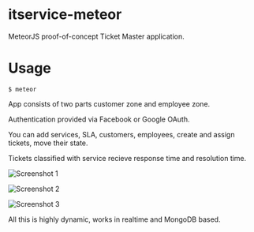# itservice-meteor
MeteorJS proof-of-concept Ticket Master application.

# Usage
    $ meteor

App consists of two parts customer zone and employee zone.

Authentication provided via Facebook or Google OAuth.

You can add services, SLA, customers, employees, create and assign tickets, move their state.

Tickets classified with service recieve response time and resolution time.

![Screenshot 1](/doc/shot1.png?raw=true "Screenshot 1")


![Screenshot 2](/doc/shot2.png?raw=true "Screenshot 2")


![Screenshot 3](/doc/shot3.png?raw=true "Screenshot 3")



All this is highly dynamic, works in realtime and MongoDB based.
